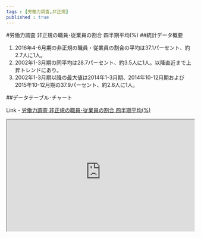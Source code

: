 ```yaml
--- 
tags : [労働力調査,非正規] 
published : true
---
```

#労働力調査 非正規の職員･従業員の割合 四半期平均(%) 
##統計データ概要
1. 2016年4-6月期の非正規の職員・従業員の割合の平均は37.1パーセント、約2.7人に1人。
1. 2002年1-3月期の同平均は28.7パーセント、約3.5人に1人。以降直近まで上昇トレンドにあり。
1. 2002年1-3月期以降の最大値は2014年1-3月期、2014年10-12月期および2015年10-12月期の37.9パーセント、約2.6人に1人。
    
##データテーブル･チャート

Link - [労働力調査 非正規の職員･従業員の割合 四半期平均(%) ](
http://knowledgevault.saecanet.com/charts/am-consulting.co.jp-2016-08-09-23-37-09.html
)


<iframe src="
http://knowledgevault.saecanet.com/charts/am-consulting.co.jp-2016-08-09-23-37-09.html
" width="100%" height="300px"></iframe>